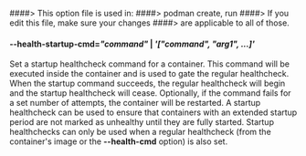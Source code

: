 ####> This option file is used in:
####>   podman create, run
####> If you edit this file, make sure your changes
####> are applicable to all of those.
#### **--health-startup-cmd**=*"command"* | *'["command", "arg1", ...]'*

Set a startup healthcheck command for a container. This command will be executed inside the container and is used to gate the regular
healthcheck. When the startup command succeeds, the regular healthcheck will begin and the startup healthcheck will cease. Optionally,
if the command fails for a set number of attempts, the container will be restarted. A startup healthcheck can be used to ensure that
containers with an extended startup period are not marked as unhealthy until they are fully started. Startup healthchecks can only be
used when a regular healthcheck (from the container's image or the **--health-cmd** option) is also set.
